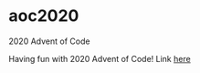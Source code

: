 # aoc2020
2020 Advent of Code

Having fun with 2020 Advent of Code!
Link [here](https://adventofcode.com/2020)